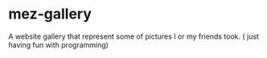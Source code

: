 # mez-gallery
A website gallery that represent some of pictures I or my friends took. ( just having fun with programming)
